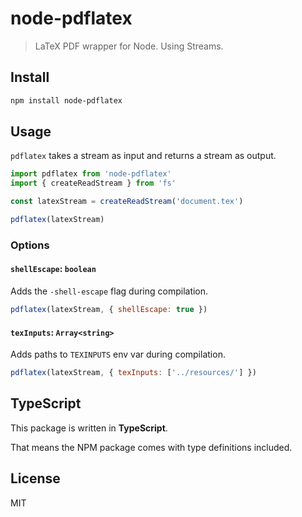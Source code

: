 node-pdflatex
=============
> LaTeX PDF wrapper for Node. Using Streams.


Install
-------
```sh
npm install node-pdflatex
```

Usage
-----

`pdflatex` takes a stream as input and returns a stream as output.

```js
import pdflatex from 'node-pdflatex'
import { createReadStream } from 'fs'

const latexStream = createReadStream('document.tex')

pdflatex(latexStream)
```


### Options

#### `shellEscape`: `boolean`

Adds the `-shell-escape` flag during compilation.

```js
pdflatex(latexStream, { shellEscape: true })
```

#### `texInputs`: `Array<string>`

Adds paths to `TEXINPUTS` env var during compilation.

```js
pdflatex(latexStream, { texInputs: ['../resources/'] })
```


TypeScript
----------

This package is written in **TypeScript**.

That means the NPM package comes with type definitions included.


License
-------
MIT
